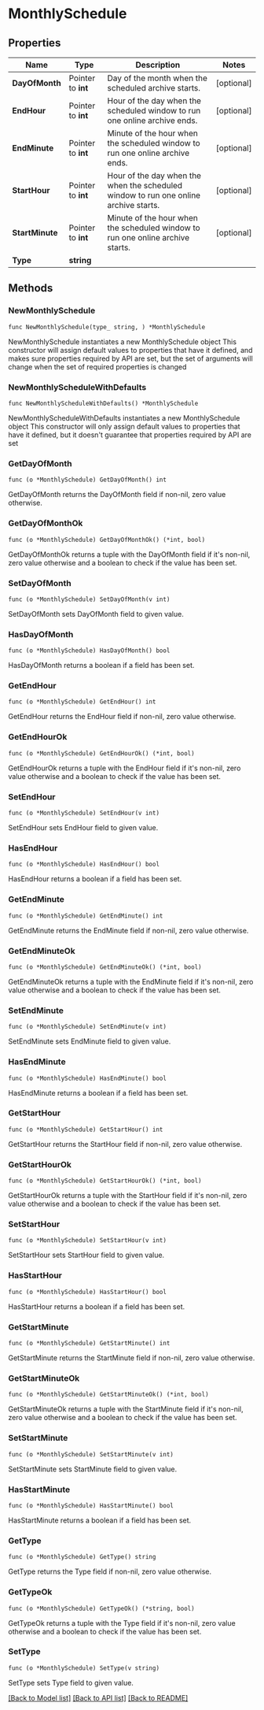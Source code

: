 # MonthlySchedule

## Properties

Name | Type | Description | Notes
------------ | ------------- | ------------- | -------------
**DayOfMonth** | Pointer to **int** | Day of the month when the scheduled archive starts. | [optional] 
**EndHour** | Pointer to **int** | Hour of the day when the scheduled window to run one online archive ends. | [optional] 
**EndMinute** | Pointer to **int** | Minute of the hour when the scheduled window to run one online archive ends. | [optional] 
**StartHour** | Pointer to **int** | Hour of the day when the when the scheduled window to run one online archive starts. | [optional] 
**StartMinute** | Pointer to **int** | Minute of the hour when the scheduled window to run one online archive starts. | [optional] 
**Type** | **string** |  | 

## Methods

### NewMonthlySchedule

`func NewMonthlySchedule(type_ string, ) *MonthlySchedule`

NewMonthlySchedule instantiates a new MonthlySchedule object
This constructor will assign default values to properties that have it defined,
and makes sure properties required by API are set, but the set of arguments
will change when the set of required properties is changed

### NewMonthlyScheduleWithDefaults

`func NewMonthlyScheduleWithDefaults() *MonthlySchedule`

NewMonthlyScheduleWithDefaults instantiates a new MonthlySchedule object
This constructor will only assign default values to properties that have it defined,
but it doesn't guarantee that properties required by API are set

### GetDayOfMonth

`func (o *MonthlySchedule) GetDayOfMonth() int`

GetDayOfMonth returns the DayOfMonth field if non-nil, zero value otherwise.

### GetDayOfMonthOk

`func (o *MonthlySchedule) GetDayOfMonthOk() (*int, bool)`

GetDayOfMonthOk returns a tuple with the DayOfMonth field if it's non-nil, zero value otherwise
and a boolean to check if the value has been set.

### SetDayOfMonth

`func (o *MonthlySchedule) SetDayOfMonth(v int)`

SetDayOfMonth sets DayOfMonth field to given value.

### HasDayOfMonth

`func (o *MonthlySchedule) HasDayOfMonth() bool`

HasDayOfMonth returns a boolean if a field has been set.

### GetEndHour

`func (o *MonthlySchedule) GetEndHour() int`

GetEndHour returns the EndHour field if non-nil, zero value otherwise.

### GetEndHourOk

`func (o *MonthlySchedule) GetEndHourOk() (*int, bool)`

GetEndHourOk returns a tuple with the EndHour field if it's non-nil, zero value otherwise
and a boolean to check if the value has been set.

### SetEndHour

`func (o *MonthlySchedule) SetEndHour(v int)`

SetEndHour sets EndHour field to given value.

### HasEndHour

`func (o *MonthlySchedule) HasEndHour() bool`

HasEndHour returns a boolean if a field has been set.

### GetEndMinute

`func (o *MonthlySchedule) GetEndMinute() int`

GetEndMinute returns the EndMinute field if non-nil, zero value otherwise.

### GetEndMinuteOk

`func (o *MonthlySchedule) GetEndMinuteOk() (*int, bool)`

GetEndMinuteOk returns a tuple with the EndMinute field if it's non-nil, zero value otherwise
and a boolean to check if the value has been set.

### SetEndMinute

`func (o *MonthlySchedule) SetEndMinute(v int)`

SetEndMinute sets EndMinute field to given value.

### HasEndMinute

`func (o *MonthlySchedule) HasEndMinute() bool`

HasEndMinute returns a boolean if a field has been set.

### GetStartHour

`func (o *MonthlySchedule) GetStartHour() int`

GetStartHour returns the StartHour field if non-nil, zero value otherwise.

### GetStartHourOk

`func (o *MonthlySchedule) GetStartHourOk() (*int, bool)`

GetStartHourOk returns a tuple with the StartHour field if it's non-nil, zero value otherwise
and a boolean to check if the value has been set.

### SetStartHour

`func (o *MonthlySchedule) SetStartHour(v int)`

SetStartHour sets StartHour field to given value.

### HasStartHour

`func (o *MonthlySchedule) HasStartHour() bool`

HasStartHour returns a boolean if a field has been set.

### GetStartMinute

`func (o *MonthlySchedule) GetStartMinute() int`

GetStartMinute returns the StartMinute field if non-nil, zero value otherwise.

### GetStartMinuteOk

`func (o *MonthlySchedule) GetStartMinuteOk() (*int, bool)`

GetStartMinuteOk returns a tuple with the StartMinute field if it's non-nil, zero value otherwise
and a boolean to check if the value has been set.

### SetStartMinute

`func (o *MonthlySchedule) SetStartMinute(v int)`

SetStartMinute sets StartMinute field to given value.

### HasStartMinute

`func (o *MonthlySchedule) HasStartMinute() bool`

HasStartMinute returns a boolean if a field has been set.

### GetType

`func (o *MonthlySchedule) GetType() string`

GetType returns the Type field if non-nil, zero value otherwise.

### GetTypeOk

`func (o *MonthlySchedule) GetTypeOk() (*string, bool)`

GetTypeOk returns a tuple with the Type field if it's non-nil, zero value otherwise
and a boolean to check if the value has been set.

### SetType

`func (o *MonthlySchedule) SetType(v string)`

SetType sets Type field to given value.



[[Back to Model list]](../README.md#documentation-for-models) [[Back to API list]](../README.md#documentation-for-api-endpoints) [[Back to README]](../README.md)


